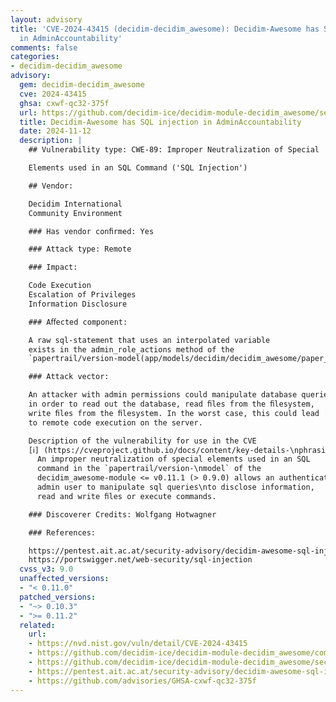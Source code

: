 ```yaml
---
layout: advisory
title: 'CVE-2024-43415 (decidim-decidim_awesome): Decidim-Awesome has SQL injection
  in AdminAccountability'
comments: false
categories:
- decidim-decidim_awesome
advisory:
  gem: decidim-decidim_awesome
  cve: 2024-43415
  ghsa: cxwf-qc32-375f
  url: https://github.com/decidim-ice/decidim-module-decidim_awesome/security/advisories/GHSA-cxwf-qc32-375f
  title: Decidim-Awesome has SQL injection in AdminAccountability
  date: 2024-11-12
  description: |
    ## Vulnerability type: CWE-89: Improper Neutralization of Special

    Elements used in an SQL Command ('SQL Injection')

    ## Vendor:

    Decidim International
    Community Environment

    ### Has vendor conﬁrmed: Yes

    ### Attack type: Remote

    ### Impact:

    Code Execution
    Escalation of Privileges
    Information Disclosure

    ### Aﬀected component:

    A raw sql-statement that uses an interpolated variable
    exists in the admin_role_actions method of the
    `papertrail/version-model(app/models/decidim/decidim_awesome/paper_trail_version.rb`).

    ### Attack vector:

    An attacker with admin permissions could manipulate database queries
    in order to read out the database, read ﬁles from the ﬁlesystem,
    write ﬁles from the ﬁlesystem. In the worst case, this could lead
    to remote code execution on the server.

    Description of the vulnerability for use in the CVE
    [ℹ] (https://cveproject.github.io/docs/content/key-details-\nphrasing.pdf):
      An improper neutralization of special elements used in an SQL
      command in the `papertrail/version-\nmodel` of the
      decidim_awesome-module <= v0.11.1 (> 0.9.0) allows an authenticated
      admin user to manipulate sql queries\nto disclose information,
      read and write ﬁles or execute commands.

    ### Discoverer Credits: Wolfgang Hotwagner

    ### References:

    https://pentest.ait.ac.at/security-advisory/decidim-awesome-sql-injection-in-adminaccountability
    https://portswigger.net/web-security/sql-injection
  cvss_v3: 9.0
  unaffected_versions:
  - "< 0.11.0"
  patched_versions:
  - "~> 0.10.3"
  - ">= 0.11.2"
  related:
    url:
    - https://nvd.nist.gov/vuln/detail/CVE-2024-43415
    - https://github.com/decidim-ice/decidim-module-decidim_awesome/commit/84374037d34a3ac80dc18406834169c65869f11b
    - https://github.com/decidim-ice/decidim-module-decidim_awesome/security/advisories/GHSA-cxwf-qc32-375f
    - https://pentest.ait.ac.at/security-advisory/decidim-awesome-sql-injection-in-adminaccountability
    - https://github.com/advisories/GHSA-cxwf-qc32-375f
---
```

